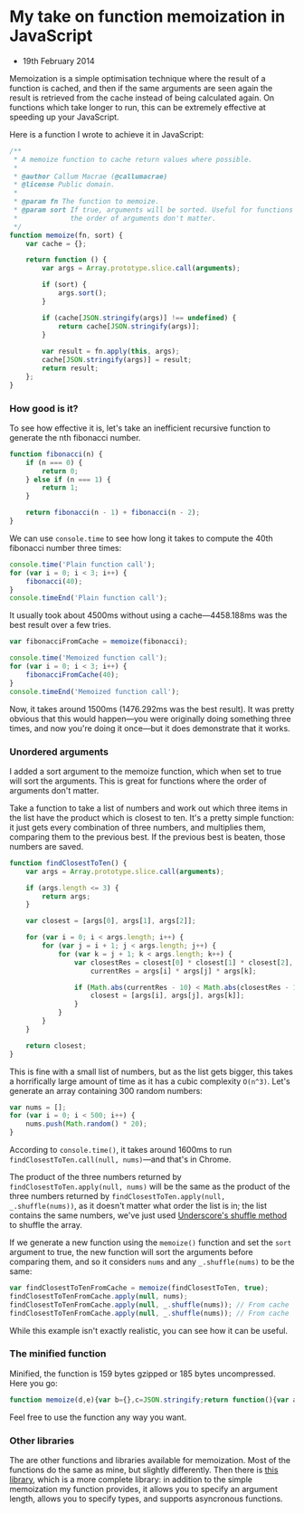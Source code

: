 # My take on function memoization in JavaScript
- 19th February 2014

Memoization is a simple optimisation technique where the result of a function is cached, and then if the same arguments are seen again the result is retrieved from the cache instead of being calculated again. On functions which take longer to run, this can be extremely effective at speeding up your JavaScript.

Here is a function I wrote to achieve it in JavaScript:

```javascript
/**
 * A memoize function to cache return values where possible.
 *
 * @author Callum Macrae (@callumacrae)
 * @license Public domain.
 *
 * @param fn The function to memoize.
 * @param sort If true, arguments will be sorted. Useful for functions where
 *             the order of arguments don't matter.
 */
function memoize(fn, sort) {
    var cache = {};

    return function () {
        var args = Array.prototype.slice.call(arguments);

        if (sort) {
            args.sort();
        }

        if (cache[JSON.stringify(args)] !== undefined) {
            return cache[JSON.stringify(args)];
        }
        
        var result = fn.apply(this, args);
        cache[JSON.stringify(args)] = result;
        return result;
    };
}
```


### How good is it?

To see how effective it is, let's take an inefficient recursive function to generate the nth fibonacci number.

```javascript
function fibonacci(n) {
    if (n === 0) {
        return 0;
    } else if (n === 1) {
        return 1;
    }

    return fibonacci(n - 1) + fibonacci(n - 2);
}
```

We can use `console.time` to see how long it takes to compute the 40th fibonacci number three times:

```javascript
console.time('Plain function call');
for (var i = 0; i < 3; i++) {
    fibonacci(40);
}
console.timeEnd('Plain function call');
```

It usually took about 4500ms without using a cache—4458.188ms was the best result over a few tries.

```javascript
var fibonacciFromCache = memoize(fibonacci);

console.time('Memoized function call');
for (var i = 0; i < 3; i++) {
    fibonacciFromCache(40);
}
console.timeEnd('Memoized function call');
```

Now, it takes around 1500ms (1476.292ms was the best result). It was pretty obvious that this would happen—you were originally doing something three times, and now you're doing it once—but it does demonstrate that it works.


### Unordered arguments

I added a sort argument to the memoize function, which when set to true will sort the arguments. This is great for functions where the order of arguments don't matter.

Take a function to take a list of numbers and work out which three items in the list have the product which is closest to ten. It's a pretty simple function: it just gets every combination of three numbers, and multiplies them, comparing them to the previous best. If the previous best is beaten, those numbers are saved.

```javascript
function findClosestToTen() {
    var args = Array.prototype.slice.call(arguments);

    if (args.length <= 3) {
        return args;
    }

    var closest = [args[0], args[1], args[2]];

    for (var i = 0; i < args.length; i++) {
        for (var j = i + 1; j < args.length; j++) {
            for (var k = j + 1; k < args.length; k++) {
                var closestRes = closest[0] * closest[1] * closest[2],
                    currentRes = args[i] * args[j] * args[k];

                if (Math.abs(currentRes - 10) < Math.abs(closestRes - 10)) {
                    closest = [args[i], args[j], args[k]];
                }
            }
        }
    }

    return closest;
}
```

This is fine with a small list of numbers, but as the list gets bigger, this takes a horrifically large amount of time as it has a cubic complexity `O(n^3)`. Let's generate an array containing 300 random numbers:

```javascript
var nums = [];
for (var i = 0; i < 500; i++) {
    nums.push(Math.random() * 20);
}
```

According to `console.time()`, it takes around 1600ms to run `findClosestToTen.call(null, nums)`—and that's in Chrome.

The product of the three numbers returned by `findClosestToTen.apply(null, nums)` will be the same as the product of the three numbers returned by `findClosestToTen.apply(null, _.shuffle(nums))`, as it doesn't matter what order the list is in; the list contains the same numbers, we've just used [Underscore's shuffle method](http://underscorejs.org/#shuffle) to shuffle the array.

If we generate a new function using the `memoize()` function and set the `sort` argument to true, the new function will sort the arguments before comparing them, and so it considers `nums` and any `_.shuffle(nums)` to be the same:

```javascript
var findClosestToTenFromCache = memoize(findClosestToTen, true);
findClosestToTenFromCache.apply(null, nums);
findClosestToTenFromCache.apply(null, _.shuffle(nums)); // From cache
findClosestToTenFromCache.apply(null, _.shuffle(nums)); // From cache
```

While this example isn't exactly realistic, you can see how it can be useful.


### The minified function

Minified, the function is 159 bytes gzipped or 185 bytes uncompressed. Here you go:

```javascript
function memoize(d,e){var b={},c=JSON.stringify;return function(){var a=[].slice.call(arguments);e&&a.sort();if(void 0!==b[c(a)])return b[c(a)];var f=d.apply(this,a);return b[c(a)]=f}};
```

Feel free to use the function any way you want.


### Other libraries

The are other functions and libraries available for memoization. Most of the functions do the same as mine, but slightly differently. Then there is [this library](https://github.com/medikoo/memoize), which is a more complete library: in addition to the simple memoization my function provides, it allows you to specify an argument length, allows you to specify types, and supports asyncronous functions.